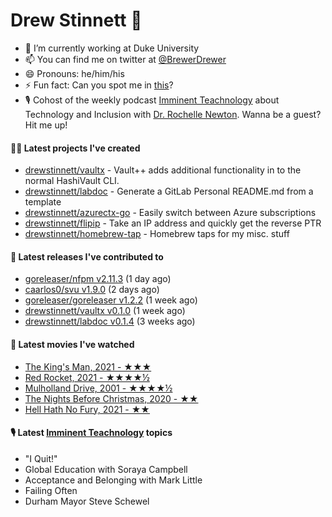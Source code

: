 
# Drew Stinnett 👋

- 🔭 I’m currently working at Duke University
- 📫 You can find me on twitter at [@BrewerDrewer](https://twitter.com/BrewerDrewer)
- 😄 Pronouns: he/him/his
- ⚡ Fun fact: Can you spot me in [this](https://www.youtube.com/watch?v=oL9WnB0qHBA)?
- 🎙 Cohost of the weekly podcast [Imminent Teachnology](https://podcast.imminentteachnology.com/) about Technology and Inclusion with [Dr. Rochelle Newton](https://www.linkedin.com/in/drrochellenewton/). Wanna be a guest? Hit me up!

#### 👨‍💻 Latest projects I've created
- [drewstinnett/vaultx](https://github.com/drewstinnett/vaultx) - Vault&#43;&#43; adds additional functionality in to the normal HashiVault CLI.
- [drewstinnett/labdoc](https://github.com/drewstinnett/labdoc) - Generate a GitLab Personal README.md from a template
- [drewstinnett/azurectx-go](https://github.com/drewstinnett/azurectx-go) - Easily switch between Azure subscriptions
- [drewstinnett/flipip](https://github.com/drewstinnett/flipip) - Take an IP address and quickly get the reverse PTR
- [drewstinnett/homebrew-tap](https://github.com/drewstinnett/homebrew-tap) - Homebrew taps for my misc. stuff

#### 🚀 Latest releases I've contributed to
- [goreleaser/nfpm v2.11.3](https://github.com/goreleaser/nfpm/releases/tag/v2.11.3) (1 day ago)
- [caarlos0/svu v1.9.0](https://github.com/caarlos0/svu/releases/tag/v1.9.0) (2 days ago)
- [goreleaser/goreleaser v1.2.2](https://github.com/goreleaser/goreleaser/releases/tag/v1.2.2) (1 week ago)
- [drewstinnett/vaultx v0.1.0](https://github.com/drewstinnett/vaultx/releases/tag/v0.1.0) (1 week ago)
- [drewstinnett/labdoc v0.1.4](https://github.com/drewstinnett/labdoc/releases/tag/v0.1.4) (3 weeks ago)

#### 🍿 Latest movies I've watched
- [The King&#39;s Man, 2021 - ★★★](https://letterboxd.com/mondodrew/film/the-kings-man/)
- [Red Rocket, 2021 - ★★★★½](https://letterboxd.com/mondodrew/film/red-rocket-2021/)
- [Mulholland Drive, 2001 - ★★★★½](https://letterboxd.com/mondodrew/film/mulholland-drive/)
- [The Nights Before Christmas, 2020 - ★★](https://letterboxd.com/mondodrew/film/the-nights-before-christmas/)
- [Hell Hath No Fury, 2021 - ★★](https://letterboxd.com/mondodrew/film/hell-hath-no-fury-2021-1/)

#### 🎙 Latest [Imminent Teachnology](https://podcast.imminentteachnology.com/) topics
- &#34;I Quit!&#34;
- Global Education with Soraya Campbell
- Acceptance and Belonging with Mark Little
- Failing Often
- Durham Mayor Steve Schewel